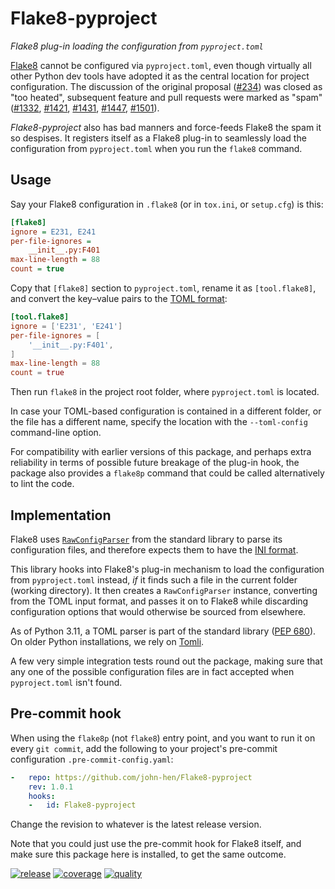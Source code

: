﻿# Flake8-pyproject
*Flake8 plug-in loading the configuration from `pyproject.toml`*

[Flake8] cannot be configured via `pyproject.toml`, even though
virtually all other Python dev tools have adopted it as the central
location for project configuration. The discussion of the original
proposal ([#234]) was closed as "too heated", subsequent feature
and pull requests were marked as "spam" ([#1332], [#1421], [#1431],
[#1447], [#1501]).

*Flake8-pyproject* also has bad manners and force-feeds Flake8 the
spam it so despises. It registers itself as a Flake8 plug-in to
seamlessly load the configuration from `pyproject.toml` when you
run the `flake8` command.

[Flake8]: https://github.com/PyCQA/flake8
[#234]:   https://github.com/PyCQA/flake8/issues/234
[#1332]:  https://github.com/PyCQA/flake8/pull/1332
[#1421]:  https://github.com/PyCQA/flake8/issues/1421
[#1431]:  https://github.com/PyCQA/flake8/issues/1431
[#1447]:  https://github.com/PyCQA/flake8/issues/1447
[#1501]:  https://github.com/PyCQA/flake8/issues/1501


## Usage

Say your Flake8 configuration in `.flake8` (or in `tox.ini`, or
`setup.cfg`) is this:
```ini
[flake8]
ignore = E231, E241
per-file-ignores =
    __init__.py:F401
max-line-length = 88
count = true
```

Copy that `[flake8]` section to `pyproject.toml`, rename it as
`[tool.flake8]`, and convert the key–value pairs to the [TOML format]:
```toml
[tool.flake8]
ignore = ['E231', 'E241']
per-file-ignores = [
    '__init__.py:F401',
]
max-line-length = 88
count = true
```

Then run `flake8` in the project root folder, where `pyproject.toml`
is located.

In case your TOML-based configuration is contained in a different
folder, or the file has a different name, specify the location with
the `--toml-config` command-line option.

For compatibility with earlier versions of this package, and perhaps
extra reliability in terms of possible future breakage of the plug-in
hook, the package also provides a `flake8p` command that could be
called alternatively to lint the code.

[TOML format]: https://toml.io


## Implementation

Flake8 uses [`RawConfigParser`] from the standard library to parse its
configuration files, and therefore expects them to have the [INI
format].

This library hooks into Flake8's plug-in mechanism to load the
configuration from `pyproject.toml` instead, *if* it finds such a file
in the current folder (working directory). It then creates a
`RawConfigParser` instance, converting from the TOML input format,
and passes it on to Flake8 while discarding configuration options that
would otherwise be sourced from elsewhere.

As of Python 3.11, a TOML parser is part of the standard library ([PEP
680]). On older Python installations, we rely on [Tomli].

A few very simple integration tests round out the package, making sure
that any one of the possible configuration files are in fact accepted
when `pyproject.toml` isn't found.

[`RawConfigParser`]: https://docs.python.org/3/library/configparser.html#configparser.RawConfigParser
[INI format]:        https://en.wikipedia.org/wiki/INI_file#Format
[Tomli]:             https://pypi.org/project/tomli/
[PEP 680]:           https://www.python.org/dev/peps/pep-0680


## Pre-commit hook

When using the `flake8p` (not `flake8`) entry point, and you want to
run it on every `git commit`, add the following to your project's
pre-commit configuration `.pre-commit-config.yaml`:

```yaml
-   repo: https://github.com/john-hen/Flake8-pyproject
    rev: 1.0.1
    hooks:
    -   id: Flake8-pyproject
```

Change the revision to whatever is the latest release version.

Note that you could just use the pre-commit hook for Flake8 itself,
and make sure this package here is installed, to get the same outcome.


[![release](
    https://img.shields.io/pypi/v/Flake8-pyproject.svg?label=release)](
    https://pypi.python.org/pypi/Flake8-pyproject)
[![coverage](
    https://img.shields.io/codecov/c/github/john-hen/Flake8-pyproject?token=30Gjak3Ksu)](
    https://codecov.io/gh/john-hen/Flake8-pyproject)
[![quality](
    https://img.shields.io/lgtm/grade/python/github/john-hen/Flake8-pyproject?label=quality)](
    https://lgtm.com/projects/g/john-hen/Flake8-pyproject)
